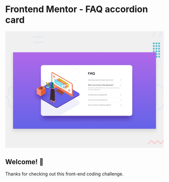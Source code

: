 # Frontend Mentor - FAQ accordion card

![Design preview for the FAQ accordion card coding challenge](./design/desktop-preview.jpg)

## Welcome! 👋

Thanks for checking out this front-end coding challenge.

